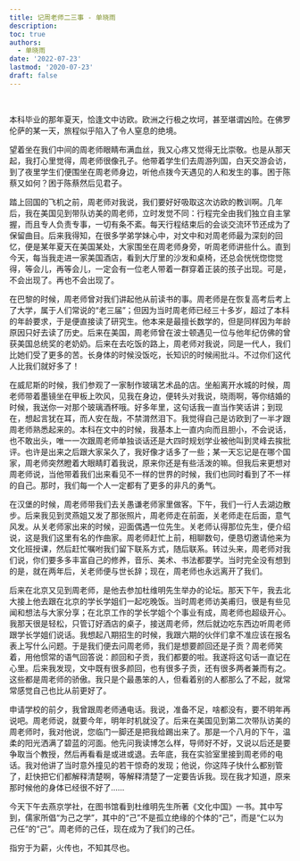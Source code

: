 ```yaml
---
title: 记周老师二三事 - 单晓雨
description: 
toc: true
authors:
  - 单晓雨
date: '2022-07-23'
lastmod: '2020-07-23'
draft: false
---
```


<br>

本科毕业的那年夏天，恰逢文中访欧。欧洲之行极之坎坷，甚至堪谓凶险。在佛罗伦萨的某一天，旅程似乎陷入了令人窒息的绝境。

<!--more-->

望着坐在我们中间的周老师眼睛布满血丝，我又心疼又觉得无比崇敬。也是从那天起，我打心里觉得，周老师很像孔子。他带着学生们去周游列国，白天交游会访，到了夜里学生们便围坐在周老师身边，听他点拨今天遇见的人和发生的事。困于陈蔡又如何？困于陈蔡然后见君子。 

踏上回国的飞机之前，周老师对我说，我们要好好吸取这次访欧的教训啊。几年后，我在美国见到带队访美的周老师，立时发觉不同：行程完全由我们独立自主掌握，而且专人负责专事，一切有条不紊。每天行程结束后的会谈交流环节还成为了保留曲目。后来我得知，在很多学弟学妹心中，对文中和对周老师最为深刻的回忆，便是某年夏天在美国某处，大家围坐在周老师身旁，听周老师讲些什么。直到今天，每当我走进一家美国酒店，看到大厅里的沙发和桌椅，还总会恍恍惚惚觉得，等会儿，再等会儿，一定会有一位老人带着一群穿着正装的孩子出现。可是，不会出现了。再也不会出现了。

在巴黎的时候，周老师曾对我们讲起他从前读书的事。周老师是在恢复高考后考上了大学，属于人们常说的“老三届”；但因为当时周老师已经三十多岁，超过了本科的年龄要求，于是便直接读了研究生。他本来是最擅长数学的，但是同样因为年龄原因只好去读了历史。后来在美国，周老师曾在波士顿遇见一位与他年纪仿佛的曾获美国总统奖的老奶奶。后来在去吃饭的路上，周老师对我说，同是一代人，我们比她们受了更多的苦。长身体的时候没饭吃，长知识的时候闹批斗。不过你们这代人比我们就好多了！

在威尼斯的时候，我们参观了一家制作玻璃艺术品的店。坐船离开水城的时候，周老师带着墨镜坐在甲板上吹风，见我在身边，便转头对我说，晓雨啊，等你结婚的时候，我送你一对那个玻璃酒杯哦。好多年里，这句话我一直当作笑话讲；到现在，想起言犹在耳，而人安在哉，不禁潸然泪下。我觉得自己是访欧到了一半才跟周老师熟悉起来的。本科在文中的时候，我基本上一直内向而且胆小，不会说话，也不敢出头，唯一一次跟周老师单独谈话还是大四时规划学业被他叫到灵峰去挨批评。也许是出来之后跟大家呆久了，我好像才话多了一些；某一天忘记是在哪个国家，周老师突然瞪着大眼睛盯着我说，原来你还是有些活泼的嘛。但我后来更想对周老师说，当他带着我们出来看见不一样的世界的时候，我们也同时看到了不一样的自己。那时，我们每一个人一定都有了更多的非凡的勇气。

在汉堡的时候，周老师带我们去关愚谦老师家里做客。下午，我们一行人去湖边散步。后来我见到灵燕姐又发了那张照片，周老师走在前面，关老师走在后面，意气风发。从关老师家出来的时候，迎面偶遇一位先生。关老师认得那位先生，便介绍说，这是我们这里有名的作曲家。周老师赶忙上前，相聊数句，便恳切邀请他来为文化班授课，然后赶忙嘱咐我们留下联系方式，随后联系。转过头来，周老师对我们说，你们要多多丰富自己的修养，音乐、美术、书法都要学。当时完全没有想到的是，就在两年后，关老师便与世长辞；现在，周老师也永远离开了我们。

后来在北京又见到周老师，是他去参加杜维明先生举办的论坛。那天下午，我去北大接上他去跟在北京的学长学姐们一起吃晚饭。当时周老师访美甫归，很是有些见闻和想法与大家分享；在北京工作的学长学姐个个事业有成，周老师也超级开心。我那天很是轻松，只管订好酒店的桌子，接送周老师，然后就边吃东西边听周老师跟学长学姐们说话。我想起八期招生的时候，我跟六期的伙伴们拿不准应该在报名表上写什么问题。于是我们便去问周老师，我们是想要颜回还是子贡？周老师笑着，用他惯常的语气回答说：颜回和子贡，我们都要的啦。我遂将这句话一直记在心里。后来我发现，文中既有很多颜回，也有很多子贡，还有很多两者兼而有之。这些都是周老师的骄傲。我只是个最愚笨的人，但看着别的人都那么了不起，就常常感觉自己也比从前更好了。

申请学校的前夕，我曾跟周老师通电话。我说，准备不足，啥都没有，要不明年再说吧。周老师说，就要今年，明年时机就没了。后来在美国见到第二次带队访美的周老师时，我对他说，您临门一脚还是把我给踢出来了。那是一个八月的下午，温柔的阳光洒满了碧蓝的河面。他先问我读博怎么样，导师好不好，又说以后还是要争取当个教授，然后再看看是或进或退。去年底，我在实验室里接到周老师的电话。我对他讲了当时意外撞见的若干惊奇的发现；他说，你这阵子快什么都别管了，赶快把它们都解释清楚啊，等解释清楚了一定要告诉我。现在我才知道，原来那时候他的身体已经很不好了……

今天下午去燕京学社，在图书馆看到杜维明先生所著《文化中国》一书。其中写到，儒家所倡“为己之学”，其中的“己”不是孤立绝缘的个体的“己”，而是“仁以为己任”的“己”。周老师的己任，现在成为了我们的己任。

指穷于为薪，火传也，不知其尽也。

